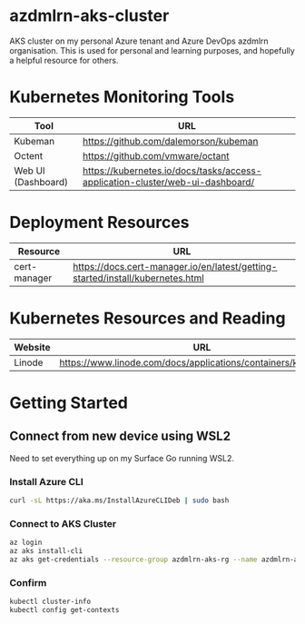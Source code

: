 # azdmlrn-aks-cluster
AKS cluster on my personal Azure tenant and Azure DevOps azdmlrn organisation. This is used for personal and learning purposes, and hopefully a helpful resource for others.

# Kubernetes Monitoring Tools
| Tool | URL |
| --- | --- |
| Kubeman | https://github.com/dalemorson/kubeman |
| Octent | https://github.com/vmware/octant |
| Web UI (Dashboard) | https://kubernetes.io/docs/tasks/access-application-cluster/web-ui-dashboard/ |

# Deployment Resources
| Resource | URL |
| --- | --- | 
| cert-manager | https://docs.cert-manager.io/en/latest/getting-started/install/kubernetes.html |

# Kubernetes Resources and Reading

| Website | URL |
| --- | --- |
| Linode | https://www.linode.com/docs/applications/containers/kubernetes/ |

# Getting Started
## Connect from new device using WSL2
Need to set everything up on my Surface Go running WSL2.

### Install Azure CLI
~~~bash
curl -sL https://aka.ms/InstallAzureCLIDeb | sudo bash
~~~

### Connect to AKS Cluster
~~~bash
az login
az aks install-cli
az aks get-credentials --resource-group azdmlrn-aks-rg --name azdmlrn-aks-cluster
~~~

### Confirm
~~~bash
kubectl cluster-info
kubectl config get-contexts
~~~
